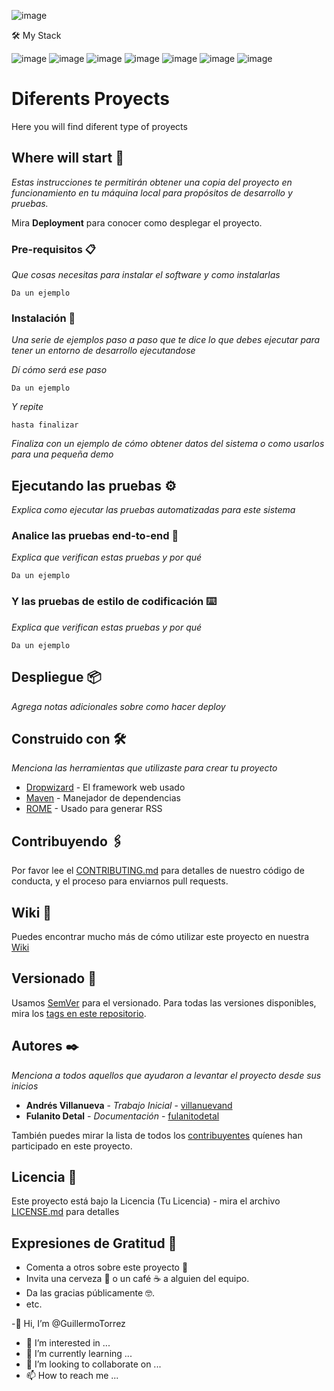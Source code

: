 ![image](https://user-images.githubusercontent.com/66857623/112770290-0beff700-8ff4-11eb-9568-04f90cbdb1ba.png)

🛠 My Stack

![image](https://camo.githubusercontent.com/e7d38b8e502e20f282e10a4d126aaf16125e690771a6f37cb847beaa2f35fb93/68747470733a2f2f696d672e736869656c64732e696f2f62616467652f4a6176615363726970742d3030303f7374796c653d666f722d7468652d6261646765266c6f676f3d6a617661736372697074)
![image](https://camo.githubusercontent.com/87595dd72f80e851f3e4365f286bccf4b778e005cd534be621c15cf0328be737/68747470733a2f2f696d672e736869656c64732e696f2f62616467652f48544d4c2d3030303f7374796c653d666f722d7468652d6261646765266c6f676f3d68746d6c35)
![image](https://camo.githubusercontent.com/f66f3de759cf23e0dfa466459ddd5f92e0b0d66a0a8cddda98ed4982389fc749/68747470733a2f2f696d672e736869656c64732e696f2f62616467652f4353532d3030303f7374796c653d666f722d7468652d6261646765266c6f676f3d63737333266c6f676f436f6c6f723d313537324236)
![image](https://camo.githubusercontent.com/6b74bf3795b0f288383f334821872af7f093fd3d183a09321d7a2df233520852/68747470733a2f2f696d672e736869656c64732e696f2f62616467652f52656163742d3030303f7374796c653d666f722d7468652d6261646765266c6f676f3d7265616374)
![image](https://camo.githubusercontent.com/b8894c856b663aa3956291276338da4055969c05d2432aad09f4aa175c245323/68747470733a2f2f696d672e736869656c64732e696f2f62616467652f5765627061636b2d3030303f7374796c653d666f722d7468652d6261646765266c6f676f3d7765627061636b)
![image](https://camo.githubusercontent.com/d84a0692d13447d01b7bf7d8459b84c466455d9cba6c64497cfcea9a291d7494/68747470733a2f2f696d672e736869656c64732e696f2f62616467652f56657263656c2d3030303f7374796c653d666f722d7468652d6261646765266c6f676f3d76657263656c)
![image](https://www.iconfinder.com/editor/?id=4375050&hash=1150390f4ac80d54dbf51a4a86f66ad42be15e9daf1d792391dca2e7)






# Diferents Proyects 

Here you will find diferent type of proyects

## Where will start 🚀

_Estas instrucciones te permitirán obtener una copia del proyecto en funcionamiento en tu máquina local para propósitos de desarrollo y pruebas._

Mira **Deployment** para conocer como desplegar el proyecto.


### Pre-requisitos 📋

_Que cosas necesitas para instalar el software y como instalarlas_

```
Da un ejemplo
```

### Instalación 🔧

_Una serie de ejemplos paso a paso que te dice lo que debes ejecutar para tener un entorno de desarrollo ejecutandose_

_Dí cómo será ese paso_

```
Da un ejemplo
```

_Y repite_

```
hasta finalizar
```

_Finaliza con un ejemplo de cómo obtener datos del sistema o como usarlos para una pequeña demo_

## Ejecutando las pruebas ⚙️

_Explica como ejecutar las pruebas automatizadas para este sistema_

### Analice las pruebas end-to-end 🔩

_Explica que verifican estas pruebas y por qué_

```
Da un ejemplo
```

### Y las pruebas de estilo de codificación ⌨️

_Explica que verifican estas pruebas y por qué_

```
Da un ejemplo
```

## Despliegue 📦

_Agrega notas adicionales sobre como hacer deploy_

## Construido con 🛠️

_Menciona las herramientas que utilizaste para crear tu proyecto_

* [Dropwizard](http://www.dropwizard.io/1.0.2/docs/) - El framework web usado
* [Maven](https://maven.apache.org/) - Manejador de dependencias
* [ROME](https://rometools.github.io/rome/) - Usado para generar RSS

## Contribuyendo 🖇️

Por favor lee el [CONTRIBUTING.md](https://gist.github.com/villanuevand/xxxxxx) para detalles de nuestro código de conducta, y el proceso para enviarnos pull requests.

## Wiki 📖

Puedes encontrar mucho más de cómo utilizar este proyecto en nuestra [Wiki](https://github.com/tu/proyecto/wiki)

## Versionado 📌

Usamos [SemVer](http://semver.org/) para el versionado. Para todas las versiones disponibles, mira los [tags en este repositorio](https://github.com/tu/proyecto/tags).

## Autores ✒️

_Menciona a todos aquellos que ayudaron a levantar el proyecto desde sus inicios_

* **Andrés Villanueva** - *Trabajo Inicial* - [villanuevand](https://github.com/villanuevand)
* **Fulanito Detal** - *Documentación* - [fulanitodetal](#fulanito-de-tal)

También puedes mirar la lista de todos los [contribuyentes](https://github.com/your/project/contributors) quíenes han participado en este proyecto. 

## Licencia 📄

Este proyecto está bajo la Licencia (Tu Licencia) - mira el archivo [LICENSE.md](LICENSE.md) para detalles

## Expresiones de Gratitud 🎁

* Comenta a otros sobre este proyecto 📢
* Invita una cerveza 🍺 o un café ☕ a alguien del equipo. 
* Da las gracias públicamente 🤓.
* etc. 





-👋 Hi, I’m @GuillermoTorrez
- 👀 I’m interested in ...
- 🌱 I’m currently learning ...
- 💞️ I’m looking to collaborate on ...
- 📫 How to reach me ...

<!---
GuillermoTorrez/GuillermoTorrez is a ✨ special ✨ repository because its `README.md` (this file) appears on your GitHub profile.
You can click the Preview link to take a look at your changes.
--->
